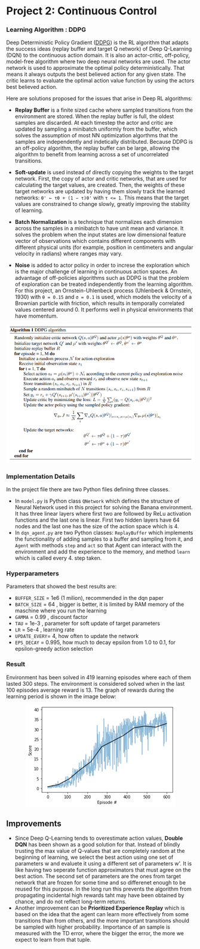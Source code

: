 [//]: # (Image References)

[image1]: https://user-images.githubusercontent.com/10624937/42135619-d90f2f28-7d12-11e8-8823-82b970a54d7e.gif "Trained Agent"

# Project 2: Continuous Control

### Learning Algorithm : DDPG

Deep Deterministic Policy Gradient ([DDPG](https://arxiv.org/pdf/1509.02971.pdf)) is the RL algorithm that adapts the success ideas (replay buffer and target Q network) of Deep Q-Learning (DQN) to the continuous action domain. It is also an actor-critic, off-policy, model-free algorithm where two deep neural networks are used. The actor network is used to approximate the optimal policy deterministically. That means it always outputs the best believed action for any given state. The critic learns to evaluate the optimal action value function by using the actors best believed action.

Here are solutions proposed for the issues that arise in Deep RL algorithms:

-  **Replay Buffer** is a finite sized cache where sampled transitions from the environment are stored. When the replay buffer is full, the oldest samples are discarded. At each timestep the actor and critic are updated by sampling a minibatch uniformly from the buffer, which solves the assumption of most NN optimization algorthms that the samples are independently and indetically distributed. Because DDPG is an off-policy algorithm, the replay buffer can be large, allowing
the algorithm to benefit from learning across a set of uncorrelated transitions.

- **Soft-update** is used instead of directly copying the weights to the target network. First, the copy of actor and critic networks, that are used for calculating the target values, are created. Then, the weights of these target networks are updated by having them slowly track the learned networks: `θ' ← τθ + (1 − τ)θ'` with `τ <= 1`. This means that the target values are constrained to change slowly, greatly improving the stability of learning.

- **Batch Normalization** is a technique that normalizes each dimension across the samples in a minibatch to have unit mean and variance. It solves the problem when the input states are low dimensional feature vector of observations which contains different components with different physical units (for example, position in centimeters and angular velocity in radians) where ranges may vary.

- **Noise** is added to actor policy in order to increse the exploration which is the major challenge of learning in continuous action spaces. An advantage of off-policies algorithms such as DDPG is that the problem of exploration can be treated independently from the learning algorithm. For this project, an Ornstein-Uhlenbeck process (Uhlenbeck & Ornstein, 1930) with `θ = 0.15` and `σ = 0.1` is used, which models the velocity of a Brownian particle with friction, which results in temporally correlated values centered around 0. It performs well in physical environments that have momentum.


<p align="center">
<img src="https://github.com/brinij/p2_continuous-control/blob/master/DDPG_algorithm.png" width="600">
</p>


### Implementation Details

In the project file there are two Python files defining three classes. 
- In `model.py` is Python class `QNetwork` which defines the structure of Neural Network used in this project for solving the Banana environment. It has three linear layers where first two are followed by ReLu activation functions and the last one is linear. First two hidden layers have 64 nodes and the last one has the size of the action space which is 4.
- In `dqn_agent.py` are two Python classes: `ReplayBuffer` which implements the functionality of adding samples to a buffer and sampling from it, and `Agent` with methods `step` and `act` so that Agent can interact with the environment and add the experience to the memory, and method `learn` which is called every 4. step taken. 

### Hyperparameters
Parameters that showed the best results are:
- `BUFFER_SIZE` = 1e6 (1 milion), recommended in the dqn paper
- `BATCH_SIZE`  = 64 , bigger is better, it is limited by RAM memory of the maschine where you run the learning
- `GAMMA`       = 0.99 , discount factor
- `TAU`         = 1e-3 , parameter for soft update of target parameters
- `LR`          = 5e-4 , learning rate
- `UPDATE_EVERY`= 4, how often to update the network
- `EPS_DECAY` = 0.995, how much to decay epsilon from 1.0 to 0.1, for epsilon-greedy action selection

### Result

Environment has been solved in 419 learning episodes where each of them lasted 300 steps. The environment is considered solved when in the last 100 episodes average reward is 13. The graph of rewards during the learning period is shown in the image below:

<p align="center">
<img src="https://github.com/brinij/p2_continuous-control/blob/master/p2_rewards.png" width="400">
</p>

## Improvements

- Since Deep Q-Learning tends to overestimate action values, **Double DQN** has been shown as a good solution for that. 
Instead of blindly trusting the max value of Q-values that are completely random at the beginning of learning, we select the best action using one set of parameters w and evaluete it using a different set of parameters w'. It is like having two seperate function approximators that must agree on the best action. The second set of parameters are the ones from target network that are frozen for some time and so differenet enough to be reused for this purpose. In the long run this prevents the algorithm from propagating incidental high rewards taht may have been obtained by chance, and do not reflect long-term returns. 
- Another improvement can be **Prioritized Experience Replay** which is based on the idea that the agent can learn more effectively from some transitions than from others, and the more important transitions should be sampled with higher probability. Importance of an sample is measured with the TD error, where the bigger the error, the more we expect to learn from that tuple. 
